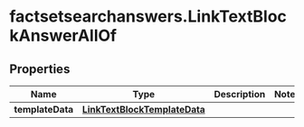 # factsetsearchanswers.LinkTextBlockAnswerAllOf

## Properties

Name | Type | Description | Notes
------------ | ------------- | ------------- | -------------
**templateData** | [**LinkTextBlockTemplateData**](LinkTextBlockTemplateData.md) |  | 


